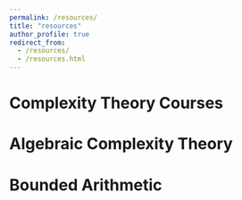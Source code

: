 ```yaml
---
permalink: /resources/
title: "resources"
author_profile: true
redirect_from: 
  - /resources/
  - /resources.html
---
```


# Complexity Theory Courses

# Algebraic Complexity Theory

# Bounded Arithmetic
